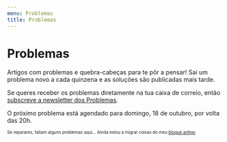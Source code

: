 ```yaml
---
menu: Problemas
title: Problemas
---
```


# Problemas

Artigos com problemas e quebra-cabeças para te pôr a pensar! Sai um problema novo a cada quinzena e as soluções são publicadas mais tarde.

Se queres receber os problemas diretamente na tua caixa de correio, então [subscreve a newsletter dos Problemas](http://eepurl.com/hf2ioP).

O próximo problema está agendado para domingo, 18 de outubro, por volta das 20h.

<sub><sup>Se reparares, faltam alguns problemas aqui... Ainda estou a migrar coisas do meu [blogue antigo](http://mathspp.blogspot.com)</sup></sub>